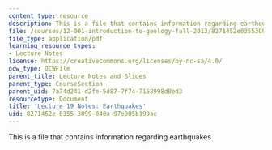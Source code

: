 ```yaml
---
content_type: resource
description: This is a file that contains information regarding earthquakes.
file: /courses/12-001-introduction-to-geology-fall-2013/8271452e03553099040a97e005b199ac_MIT12_001F13_Lec19Notes.pdf
file_type: application/pdf
learning_resource_types:
- Lecture Notes
license: https://creativecommons.org/licenses/by-nc-sa/4.0/
ocw_type: OCWFile
parent_title: Lecture Notes and Slides
parent_type: CourseSection
parent_uid: 7a74d241-d2fe-5d87-7f74-7158998d8ed3
resourcetype: Document
title: 'Lecture 19 Notes: Earthquakes'
uid: 8271452e-0355-3099-040a-97e005b199ac
---
```

This is a file that contains information regarding earthquakes.